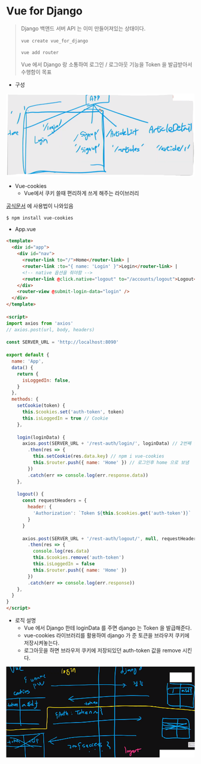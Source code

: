 # Vue for Django

> Django 백앤드 서버 API 는 이미 만들어져있는 상태이다.
>
> `vue create vue_for_django` 
>
> `vue add router`
>
> Vue 에서 Django 랑 소통하여 로그인 / 로그아웃 기능을 Token 을 발급받아서 수행함이 목표



- 구성

![image-20200609111145016](images/image-20200609111145016.png)





- Vue-cookies
  - Vue에서 쿠키 쓸때 편리하게 쓰게 해주는 라이브러리

[공식문서](https://www.npmjs.com/package/vue-cookies) 에 사용법이 나와있음

```shell
$ npm install vue-cookies
```





- App.vue

```html
<template>
  <div id="app">
    <div id="nav">
      <router-link to="/">Home</router-link> |
      <router-link :to="{ name: 'Login' }">Login</router-link> |
      <!-- native 옵션을 줘야함 -->
      <router-link @click.native="logout" to="/accounts/logout">Logout</router-link>
    </div>
    <router-view @submit-login-data="login" />
  </div>
</template>

<script>
import axios from 'axios'
// axios.post(url, body, headers)

const SERVER_URL = 'http://localhost:8090'

export default {
  name: 'App',
  data() {
    return {
      isLoggedIn: false,
    }
  },
  methods: {
    setCookie(token) {
      this.$cookies.set('auth-token', token)
      this.isLoggedIn = true // Cookie
    },

    login(loginData) {
      axios.post(SERVER_URL + '/rest-auth/login/', loginData) // 2번째 인자 body
        .then(res => {
          this.setCookie(res.data.key) // npm i vue-cookies
          this.$router.push({ name: 'Home' }) // 로그인후 home 으로 보냄
        })
        .catch(err => console.log(err.response.data))
    },

    logout() {
      const requestHeaders = {
        header: {
          'Authorization': `Token ${this.$cookies.get('auth-token')}`
        }
      }

      axios.post(SERVER_URL + '/rest-auth/logout/', null, requestHeaders)
        .then(res => {
          console.log(res.data)
          this.$cookies.remove('auth-token')
          this.isLoggedIn = false
          this.$router.push({ name: 'Home' })
        })
        .catch(err => console.log(err.response))
    },
  }
}
</script>
```





- 로직 설명
  - Vue 에서 Django 한테 loginData 를 주면 django 는 Token 을 발급해준다.
  - vue-cookies 라이브러리를 활용하여 django 가 준 토큰을 브라우저 쿠키에 저장시켜놓는다.
  - 로그아웃을 하면 브라우저 쿠키에 저장되있던 auth-token 값을 remove 시킨다.

![image-20200609111537234](images/image-20200609111537234.png)